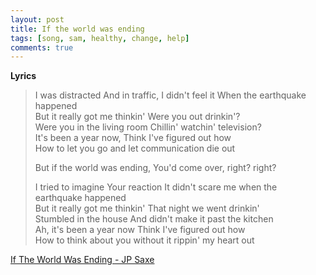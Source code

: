 ```yaml
---
layout: post
title: If the world was ending
tags: [song, sam, healthy, change, help]
comments: true
---
```

__Lyrics__
>
> I was distracted And in traffic, I didn't feel it When the earthquake happened   
> But it really got me thinkin' Were you out drinkin'?   
> Were you in the living room Chillin' watchin' television?   
> It's been a year now, Think I've figured out how   
> How to let you go and let communication die out   
>   
> But if the world was ending, You'd come over, right? right?   
>   
> I tried to imagine Your reaction It didn't scare me when the earthquake happened   
> But it really got me thinkin' That night we went drinkin'   
> Stumbled in the house And didn't make it past the kitchen   
> Ah, it's been a year now Think I've figured out how   
> How to think about you without it rippin' my heart out   

<a href="https://youtu.be/c6Ddco9LHZA/" target="_blank">If The World Was Ending - JP Saxe</a>